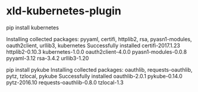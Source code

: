 # xld-kubernetes-plugin
pip install kubernetes

Installing collected packages: pyyaml, certifi, httplib2, rsa, pyasn1-modules, oauth2client, urllib3, kubernetes
Successfully installed certifi-2017.1.23 httplib2-0.10.3 kubernetes-1.0.0 oauth2client-4.0.0 pyasn1-modules-0.0.8 pyyaml-3.12 rsa-3.4.2 urllib3-1.20

pip install pykube
Installing collected packages: oauthlib, requests-oauthlib, pytz, tzlocal, pykube
Successfully installed oauthlib-2.0.1 pykube-0.14.0 pytz-2016.10 requests-oauthlib-0.8.0 tzlocal-1.3


